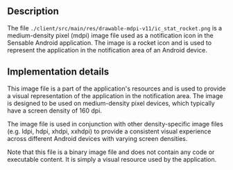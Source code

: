 ## Description

The file `./client/src/main/res/drawable-mdpi-v11/ic_stat_rocket.png` is a medium-density pixel (mdpi) image file used as a notification icon in the Sensable Android application. The image is a rocket icon and is used to represent the application in the notification area of an Android device.


## Implementation details

This image file is a part of the application's resources and is used to provide a visual representation of the application in the notification area. The image is designed to be used on medium-density pixel devices, which typically have a screen density of 160 dpi.

The image file is used in conjunction with other density-specific image files (e.g. ldpi, hdpi, xhdpi, xxhdpi) to provide a consistent visual experience across different Android devices with varying screen densities.

Note that this file is a binary image file and does not contain any code or executable content. It is simply a visual resource used by the application.

